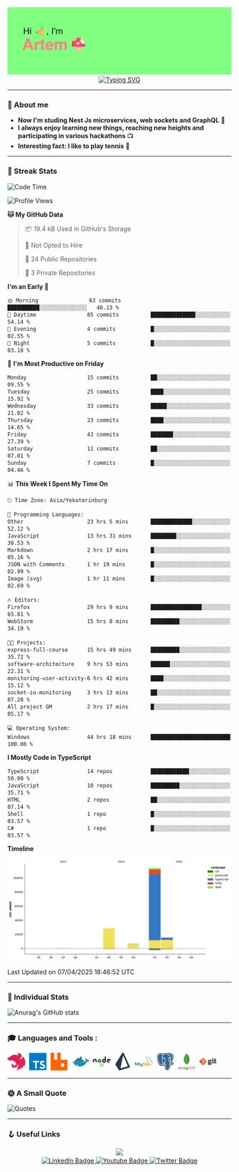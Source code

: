 <div id="header" align="center">
  <img src="https://github.com/CurlyBattery/CurlyBattery/blob/master/header.png?raw=true" alt="альтернативный текст">
  <a href="https://git.io/typing-svg"><img src="https://readme-typing-svg.demolab.com?font=Fira+Code&pause=1000&color=2BF777&width=435&lines=I've+been+doing+backend+programming+;on+Nest+JS+for+13+months+now" alt="Typing SVG" /></a>
</div>

---

### :otter: About me 
- __Now I'm studing Nest Js microservices, web sockets and GraphQL__ 🧩
- __I always enjoy learning new things, reaching new heights and participating in various hackathons__ 📺
- __Interesting fact: I like to play tennis__ 🏓

---

### :monorail: Streak Stats 

<!--START_SECTION:waka-->
![Code Time](http://img.shields.io/badge/Code%20Time-611%20hrs%209%20mins-blue)

![Profile Views](http://img.shields.io/badge/Profile%20Views-1-blue)

**🐱 My GitHub Data** 

> 📦 19.4 kB Used in GitHub's Storage 
 > 
> 🚫 Not Opted to Hire
 > 
> 📜 24 Public Repositories 
 > 
> 🔑 3 Private Repositories 
 > 
**I'm an Early 🐤** 

```text
🌞 Morning                63 commits          ██████████░░░░░░░░░░░░░░░   40.13 % 
🌆 Daytime                85 commits          ██████████████░░░░░░░░░░░   54.14 % 
🌃 Evening                4 commits           █░░░░░░░░░░░░░░░░░░░░░░░░   02.55 % 
🌙 Night                  5 commits           █░░░░░░░░░░░░░░░░░░░░░░░░   03.18 % 
```
📅 **I'm Most Productive on Friday** 

```text
Monday                   15 commits          ██░░░░░░░░░░░░░░░░░░░░░░░   09.55 % 
Tuesday                  25 commits          ████░░░░░░░░░░░░░░░░░░░░░   15.92 % 
Wednesday                33 commits          █████░░░░░░░░░░░░░░░░░░░░   21.02 % 
Thursday                 23 commits          ████░░░░░░░░░░░░░░░░░░░░░   14.65 % 
Friday                   43 commits          ███████░░░░░░░░░░░░░░░░░░   27.39 % 
Saturday                 11 commits          ██░░░░░░░░░░░░░░░░░░░░░░░   07.01 % 
Sunday                   7 commits           █░░░░░░░░░░░░░░░░░░░░░░░░   04.46 % 
```


📊 **This Week I Spent My Time On** 

```text
🕑︎ Time Zone: Asia/Yekaterinburg

💬 Programming Languages: 
Other                    23 hrs 5 mins       █████████████░░░░░░░░░░░░   52.12 % 
JavaScript               13 hrs 31 mins      ████████░░░░░░░░░░░░░░░░░   30.53 % 
Markdown                 2 hrs 17 mins       █░░░░░░░░░░░░░░░░░░░░░░░░   05.16 % 
JSON with Comments       1 hr 19 mins        █░░░░░░░░░░░░░░░░░░░░░░░░   02.99 % 
Image (svg)              1 hr 11 mins        █░░░░░░░░░░░░░░░░░░░░░░░░   02.69 % 

🔥 Editors: 
Firefox                  29 hrs 9 mins       ████████████████░░░░░░░░░   65.81 % 
WebStorm                 15 hrs 8 mins       █████████░░░░░░░░░░░░░░░░   34.19 % 

🐱‍💻 Projects: 
express-full-course      15 hrs 49 mins      █████████░░░░░░░░░░░░░░░░   35.72 % 
software-architecture    9 hrs 53 mins       ██████░░░░░░░░░░░░░░░░░░░   22.31 % 
monitoring-user-activity-6 hrs 42 mins       ████░░░░░░░░░░░░░░░░░░░░░   15.12 % 
socket-io-monitoring     3 hrs 13 mins       ██░░░░░░░░░░░░░░░░░░░░░░░   07.28 % 
All project GM           2 hrs 17 mins       █░░░░░░░░░░░░░░░░░░░░░░░░   05.17 % 

💻 Operating System: 
Windows                  44 hrs 18 mins      █████████████████████████   100.00 % 
```

**I Mostly Code in TypeScript** 

```text
TypeScript               14 repos            ████████████░░░░░░░░░░░░░   50.00 % 
JavaScript               10 repos            █████████░░░░░░░░░░░░░░░░   35.71 % 
HTML                     2 repos             ██░░░░░░░░░░░░░░░░░░░░░░░   07.14 % 
Shell                    1 repo              █░░░░░░░░░░░░░░░░░░░░░░░░   03.57 % 
C#                       1 repo              █░░░░░░░░░░░░░░░░░░░░░░░░   03.57 % 
```



**Timeline**

![Lines of Code chart](https://raw.githubusercontent.com/CurlyBattery/CurlyBattery/master/assets/bar_graph.png)


 Last Updated on 07/04/2025 18:46:52 UTC
<!--END_SECTION:waka-->

---

### :slot_machine: Individual Stats 
![Anurag's GitHub stats](https://github-readme-stats.vercel.app/api?username=CurlyBattery&hide=contribs,prs&theme=dracula)

---

### :mortar_board: Languages and Tools :
<div>
  <img src="https://github.com/devicons/devicon/blob/master/icons/nestjs/nestjs-original.svg" title="Nest" alt="Nest" width="40" height="40"/>&nbsp;
  <img src="https://github.com/devicons/devicon/blob/master/icons/typescript/typescript-plain.svg" title="TypeScript" alt="TypeScript" width="40" height="40"/>&nbsp;
  <img src="https://github.com/devicons/devicon/blob/master/icons/rabbitmq/rabbitmq-original.svg" title="Rabbit" alt="RabbitMQ" width="40" height="40"/>&nbsp;
  <img src="https://github.com/devicons/devicon/blob/master/icons/docker/docker-original.svg" title="Docker" alt="Docker" width="40" height="40"/>&nbsp;
  <img src="https://github.com/devicons/devicon/blob/master/icons/nodejs/nodejs-original-wordmark.svg" title="NodeJS" alt="NodeJS" width="40" height="40"/>&nbsp;
  <img src="https://github.com/devicons/devicon/blob/master/icons/prisma/prisma-original.svg" title="Prisma"  alt="Prisma" width="40" height="40"/>&nbsp;
  <img src="https://github.com/devicons/devicon/blob/master/icons/mysql/mysql-original-wordmark.svg" title="MySQL"  alt="MySQL" width="40" height="40"/>&nbsp;
  <img src="https://github.com/devicons/devicon/blob/master/icons/postgresql/postgresql-original.svg" title="PostgreSQL"  alt="PostgreSQL" width="40" height="40"/>&nbsp;
  <img src="https://github.com/devicons/devicon/blob/master/icons/mongodb/mongodb-original-wordmark.svg" title="MongoDB" alt="MongoDB" width="40" height="40"/>&nbsp;
  <img src="https://github.com/devicons/devicon/blob/master/icons/git/git-original-wordmark.svg" title="Git" **alt="Git" width="40" height="40"/>
</div>

---

### :sun_with_face: A Small Quote
![Quotes](https://quotes-github-readme.vercel.app/api?type=horizontal&theme=dark)

---

### :hook: Useful Links 
<div align="center">
  <img src="https://media2.giphy.com/media/v1.Y2lkPTc5MGI3NjExdG1qb3M0MHpyZmczeDJoZzR4Z2lvcXBydDhpejNpb3Zoc2NoM2lnaCZlcD12MV9pbnRlcm5hbF9naWZfYnlfaWQmY3Q9Zw/FXynzLoP14IHsnfGmO/giphy.gif" height="300">
  
  <div id="badges">
  <a href="your-linkedin-URL">
    <img src="https://img.shields.io/badge/LinkedIn-blue?style=for-the-badge&logo=linkedin&logoColor=white" alt="LinkedIn Badge"/>
  </a>
  <a href="your-youtube-URL">
    <img src="https://img.shields.io/badge/YouTube-red?style=for-the-badge&logo=youtube&logoColor=white" alt="Youtube Badge"/>
  </a>
  <a href="your-twitter-URL">
    <img src="https://img.shields.io/badge/Twitter-blue?style=for-the-badge&logo=twitter&logoColor=white" alt="Twitter Badge"/>
  </a>
